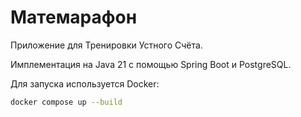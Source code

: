# Матемарафон

Приложение для Тренировки Устного Счёта.

Имплементация на Java 21 с помощью Spring Boot и PostgreSQL.

Для запуска используется Docker:
```bash
docker compose up --build
```

